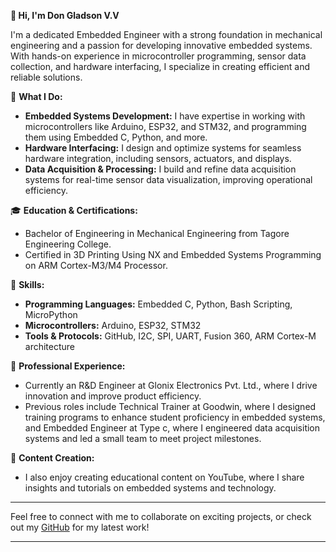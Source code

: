 

**👋 Hi, I'm Don Gladson V.V**

I'm a dedicated Embedded Engineer with a strong foundation in mechanical engineering and a passion for developing innovative embedded systems. With hands-on experience in microcontroller programming, sensor data collection, and hardware interfacing, I specialize in creating efficient and reliable solutions.

🔧 **What I Do:**
- **Embedded Systems Development:** I have expertise in working with microcontrollers like Arduino, ESP32, and STM32, and programming them using Embedded C, Python, and more.
- **Hardware Interfacing:** I design and optimize systems for seamless hardware integration, including sensors, actuators, and displays.
- **Data Acquisition & Processing:** I build and refine data acquisition systems for real-time sensor data visualization, improving operational efficiency.

🎓 **Education & Certifications:**
- Bachelor of Engineering in Mechanical Engineering from Tagore Engineering College.
- Certified in 3D Printing Using NX and Embedded Systems Programming on ARM Cortex-M3/M4 Processor.

🎯 **Skills:**
- **Programming Languages:** Embedded C, Python, Bash Scripting, MicroPython
- **Microcontrollers:** Arduino, ESP32, STM32
- **Tools & Protocols:** GitHub, I2C, SPI, UART, Fusion 360, ARM Cortex-M architecture

🌟 **Professional Experience:**
- Currently an R&D Engineer at Glonix Electronics Pvt. Ltd., where I drive innovation and improve product efficiency.
- Previous roles include Technical Trainer at Goodwin, where I designed training programs to enhance student proficiency in embedded systems, and Embedded Engineer at Type c, where I engineered data acquisition systems and led a small team to meet project milestones.

🎥 **Content Creation:**
- I also enjoy creating educational content on YouTube, where I share insights and tutorials on embedded systems and technology.

---

Feel free to connect with me to collaborate on exciting projects, or check out my [GitHub](https://github.com/Gladson-23-06) for my latest work!

---

